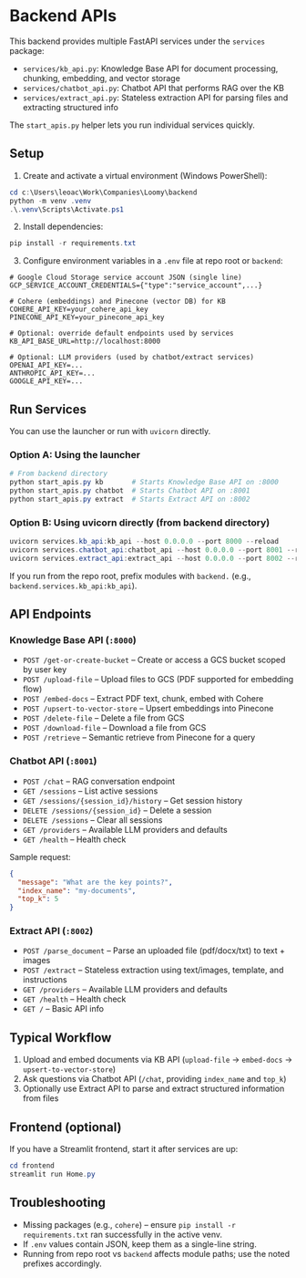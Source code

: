# Backend APIs

This backend provides multiple FastAPI services under the `services` package:

- `services/kb_api.py`: Knowledge Base API for document processing, chunking, embedding, and vector storage
- `services/chatbot_api.py`: Chatbot API that performs RAG over the KB
- `services/extract_api.py`: Stateless extraction API for parsing files and extracting structured info

The `start_apis.py` helper lets you run individual services quickly.

## Setup

1) Create and activate a virtual environment (Windows PowerShell):
```powershell
cd c:\Users\leoac\Work\Companies\Loomy\backend
python -m venv .venv
.\.venv\Scripts\Activate.ps1
```

2) Install dependencies:
```powershell
pip install -r requirements.txt
```

3) Configure environment variables in a `.env` file at repo root or `backend`:
```env
# Google Cloud Storage service account JSON (single line)
GCP_SERVICE_ACCOUNT_CREDENTIALS={"type":"service_account",...}

# Cohere (embeddings) and Pinecone (vector DB) for KB
COHERE_API_KEY=your_cohere_api_key
PINECONE_API_KEY=your_pinecone_api_key

# Optional: override default endpoints used by services
KB_API_BASE_URL=http://localhost:8000

# Optional: LLM providers (used by chatbot/extract services)
OPENAI_API_KEY=...
ANTHROPIC_API_KEY=...
GOOGLE_API_KEY=...
```

## Run Services

You can use the launcher or run with `uvicorn` directly.

### Option A: Using the launcher
```powershell
# From backend directory
python start_apis.py kb       # Starts Knowledge Base API on :8000
python start_apis.py chatbot  # Starts Chatbot API on :8001
python start_apis.py extract  # Starts Extract API on :8002
```

### Option B: Using uvicorn directly (from backend directory)
```powershell
uvicorn services.kb_api:kb_api --host 0.0.0.0 --port 8000 --reload
uvicorn services.chatbot_api:chatbot_api --host 0.0.0.0 --port 8001 --reload
uvicorn services.extract_api:extract_api --host 0.0.0.0 --port 8002 --reload
```

If you run from the repo root, prefix modules with `backend.` (e.g., `backend.services.kb_api:kb_api`).

## API Endpoints

### Knowledge Base API (`:8000`)
- `POST /get-or-create-bucket` – Create or access a GCS bucket scoped by user key
- `POST /upload-file` – Upload files to GCS (PDF supported for embedding flow)
- `POST /embed-docs` – Extract PDF text, chunk, embed with Cohere
- `POST /upsert-to-vector-store` – Upsert embeddings into Pinecone
- `POST /delete-file` – Delete a file from GCS
- `POST /download-file` – Download a file from GCS
- `POST /retrieve` – Semantic retrieve from Pinecone for a query

### Chatbot API (`:8001`)
- `POST /chat` – RAG conversation endpoint
- `GET /sessions` – List active sessions
- `GET /sessions/{session_id}/history` – Get session history
- `DELETE /sessions/{session_id}` – Delete a session
- `DELETE /sessions` – Clear all sessions
- `GET /providers` – Available LLM providers and defaults
- `GET /health` – Health check

Sample request:
```json
{
  "message": "What are the key points?",
  "index_name": "my-documents",
  "top_k": 5
}
```

### Extract API (`:8002`)
- `POST /parse_document` – Parse an uploaded file (pdf/docx/txt) to text + images
- `POST /extract` – Stateless extraction using text/images, template, and instructions
- `GET /providers` – Available LLM providers and defaults
- `GET /health` – Health check
- `GET /` – Basic API info

## Typical Workflow
1) Upload and embed documents via KB API (`upload-file` → `embed-docs` → `upsert-to-vector-store`)
2) Ask questions via Chatbot API (`/chat`, providing `index_name` and `top_k`)
3) Optionally use Extract API to parse and extract structured information from files

## Frontend (optional)
If you have a Streamlit frontend, start it after services are up:
```powershell
cd frontend
streamlit run Home.py
```

## Troubleshooting
- Missing packages (e.g., `cohere`) – ensure `pip install -r requirements.txt` ran successfully in the active venv.
- If `.env` values contain JSON, keep them as a single-line string.
- Running from repo root vs `backend` affects module paths; use the noted prefixes accordingly.
